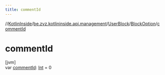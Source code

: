```yaml
---
title: commentId
---
```

//[KotlinInside](../../../../index.html)/[be.zvz.kotlininside.api.management](../../index.html)/[UserBlock](../index.html)/[BlockOption](index.html)/[commentId](comment-id.html)



# commentId



[jvm]\
var [commentId](comment-id.html): [Int](https://kotlinlang.org/api/latest/jvm/stdlib/kotlin/-int/index.html) = 0




